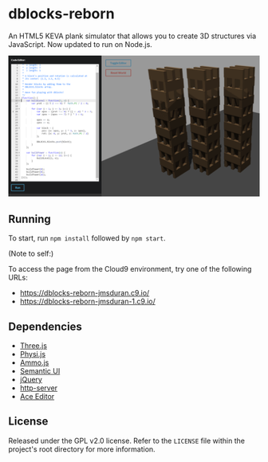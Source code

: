 # dblocks-reborn
An HTML5 KEVA plank simulator that allows you to create 3D structures via JavaScript. Now updated to run on Node.js.

![Sample](https://raw.githubusercontent.com/jmsduran/dblocks-reborn/master/img/sample.png)

Running
----

To start, run `npm install` followed by `npm start`.

(Note to self:)

To access the page from the Cloud9 environment, try one of the following URLs:

* https://dblocks-reborn-jmsduran.c9.io/
* https://dblocks-reborn-jmsduran-1.c9.io/

Dependencies
----

* [Three.js](http://threejs.org/)
* [Physi.js](http://chandlerprall.github.io/Physijs/)
* [Ammo.js](https://github.com/kripken/ammo.js/)
* [Semantic UI](http://semantic-ui.com/)
* [jQuery](http://jquery.com/)
* [http-server](https://www.npmjs.com/package/http-server)
* [Ace Editor](http://ace.c9.io/)

License
----

Released under the GPL v2.0 license. Refer to the `LICENSE` file within the project's root directory for more information.